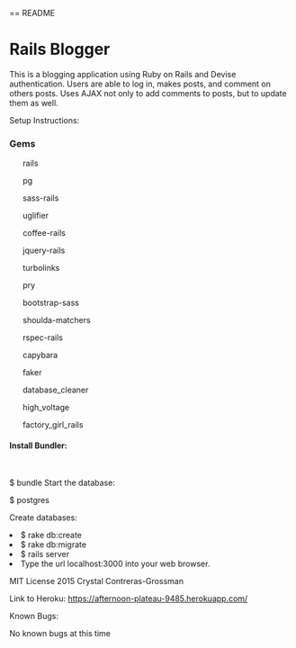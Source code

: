 == README

<h1>Rails Blogger</h1>

This is a blogging application using Ruby on Rails and Devise authentication. Users are able to log in, makes posts, and comment on others posts. Uses AJAX not only to add comments to posts, but to update them as well.

Setup Instructions:

<h3>Gems</h3>
<ul>rails</ul>
<ul>pg</ul>
<ul>sass-rails</ul>
<ul>uglifier</ul>
<ul>coffee-rails</ul>
<ul>jquery-rails</ul>
<ul>turbolinks</ul>
<ul>pry</ul>
<ul>bootstrap-sass</ul>
<ul>shoulda-matchers</ul>
<ul>rspec-rails</ul>
<ul>capybara</ul>
<ul>faker</ul>
<ul>database_cleaner</ul>
<ul>high_voltage</ul>
<ul>factory_girl_rails</ul>

<h4>Install Bundler:</h4>
</br>



$ bundle
Start the database:

$ postgres


Create databases:

<li>$ rake db:create</li>
<li>$ rake db:migrate</li>
<li>$ rails server</li>
<li>Type the url localhost:3000 into your web browser.</li>

MIT License 2015 Crystal Contreras-Grossman

Link to Heroku:
https://afternoon-plateau-9485.herokuapp.com/


Known Bugs:

No known bugs at this time
